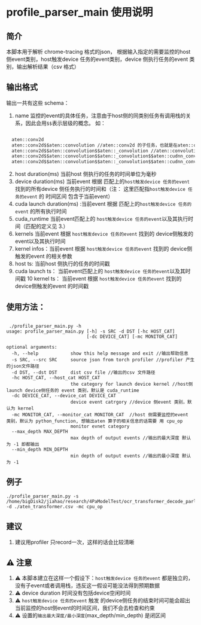 <!--
 * @Author: jiahao.wang jiahao.wang@montage-tech.com
 * @Date: 2023-09-07 10:14:01
 * @LastEditors: jiahao.wang
 * @LastEditTime: 2023-09-18 16:34:11
 * @Description: file content
-->
# profile_parser_main 使用说明

## 简介

本脚本用于解析 chrome-tracing 格式的json， 根据输入指定的需要监控的host侧event类别，host触发device 任务的event类别，device 侧执行任务的event 类别，输出解析结果（csv 格式）

## 输出格式

输出一共有这些 schema：   

1. name 监控的event的具体任务，注意由于host侧的同类别任务有调用栈的关系，因此会用`$$`表示层级的概念。 如：

  ```txt

    aten::conv2d
    aten::conv2d$$aten::convolution //aten::conv2d 的子任务，也就是在aten::conv2d执行过程中执行的任务
    aten::conv2d$$aten::convolution$$aten::_convolution //aten::convolution 的子任务
    aten::conv2d$$aten::convolution$$aten::_convolution$$aten::cudnn_convolution //aten::_convolution 的子任务
    aten::conv2d$$aten::convolution$$aten::_convolution$$aten::cudnn_convolution$$aten::empty //aten::cudnn_convolution 的子任务
  ```

  2. host duration(ms) 当前host 侧执行的任务的时间单位为毫秒
  3. device duration(ms) 当前event 根据 匹配上的`host触发device 任务的event` 找到的所有device 侧任务执行的时间和（注： 这里匹配指`host触发device 任务的event` 的 时间区间 包含于当前event）
  4. cuda launch duration(ms) :当前event 根据 匹配上的`host触发device 任务的event` 的所有执行时间
  5. cuda_runtime 当前event匹配上的 `host触发device 任务的event`以及其执行时间（匹配的定义见 3.）  
  6. kernels 当前event 根据 `host触发device 任务的event` 找到的 device侧触发的event以及其执行时间
  7. kernel infos：当前event 根据 `host触发device 任务的event` 找到的 device侧触发的event 的相关参数
  8. host ts: 当前host 侧执行的任务的时间戳
  9. cuda launch ts：  当前event匹配上的 `host触发device 任务的event`以及其时间戳
  10 kernel ts： 当前event 根据 `host触发device 任务的event` 找到的 device侧触发的event 的时间戳

## 使用方法：

```shell

 ./profile_parser_main.py -h
usage: profile_parser_main.py [-h] -s SRC -d DST [-hc HOST_CAT]
                              [-dc DEVICE_CAT] [-mc MONITOR_CAT]

optional arguments:
  -h, --help            show this help message and exit //输出帮助信息
  -s SRC, --src SRC     source json from torch profiler //profiler 产生的json文件路径
  -d DST, --dst DST     dist csv file //输出的csv 文件路径
  -hc HOST_CAT, --host_cat HOST_CAT
                        the category for launch device kernel //host侧launch device侧任务的 event 类别，默认是 cuda_runtime
  -dc DEVICE_CAT, --device_cat DEVICE_CAT 
                        device event catrgory //device 侧event 类别，默认为 kernel
  -mc MONITOR_CAT, --monitor_cat MONITOR_CAT  //host 侧需要监控的event 类别，默认为 python_function, 想输出aten 算子的相关信息的话需要 用 cpu_op
                        monitor evnet category
  --max_depth MAX_DEPTH
                        max depth of output events //输出的最大深度 默认为 -1 即都输出
  --min_depth MIN_DEPTH
                        min depth of output events //输出的最小深度 默认为 -1

```

## 例子

```shell
./profile_parser_main.py -s /home/bigDisk2/jiahao/research/4PaModelTest/ocr_transformer_decode_parlance_batch_1/trace.json -d ./aten_transformer.csv -mc cpu_op
```

## 建议

1. 建议用profiler 只record一次，这样的话会比较清晰

## :warning: 注意

1. :warning: 本脚本建立在这样一个假设下：`host触发device 任务的event` 都是独立的，没有子event或者调用栈，违反这一假设可能没法得到预期数据
2. :warning: device duration 时间没有包括device空闲时间
3. :warning: `host触发device 任务的event` 触发 的device侧任务的结束时间可能会超出当前监控的host侧event的时间区间，我们不会去检查和约束
4. :warning: 设置的`输出最大深度/最小深度`(max_depth/min_depth) 是闭区间


